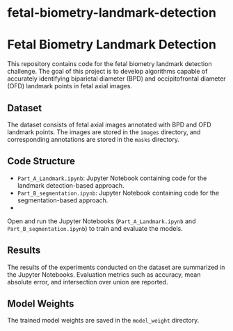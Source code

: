 # fetal-biometry-landmark-detection

# Fetal Biometry Landmark Detection

This repository contains code for the fetal biometry landmark detection challenge. The goal of this project is to develop algorithms capable of accurately identifying biparietal diameter (BPD) and occipitofrontal diameter (OFD) landmark points in fetal axial images. 

## Dataset

The dataset consists of fetal axial images annotated with BPD and OFD landmark points. The images are stored in the `images` directory, and corresponding annotations are stored in the `masks` directory.

## Code Structure

- `Part_A_Landmark.ipynb`: Jupyter Notebook containing code for the landmark detection-based approach.
- `Part_B_segmentation.ipynb`: Jupyter Notebook containing code for the segmentation-based approach.
- 


Open and run the Jupyter Notebooks (`Part_A_Landmark.ipynb` and `Part_B_segmentation.ipynb`) to train and evaluate the models.

## Results

The results of the experiments conducted on the dataset are summarized in the Jupyter Notebooks. Evaluation metrics such as accuracy, mean absolute error, and intersection over union are reported.

## Model Weights

The trained model weights are saved in the `model_weight` directory.
